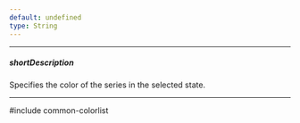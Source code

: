 ```yaml
---
default: undefined
type: String
---
```

---
##### shortDescription
Specifies the color of the series in the selected state.

---
#include common-colorlist